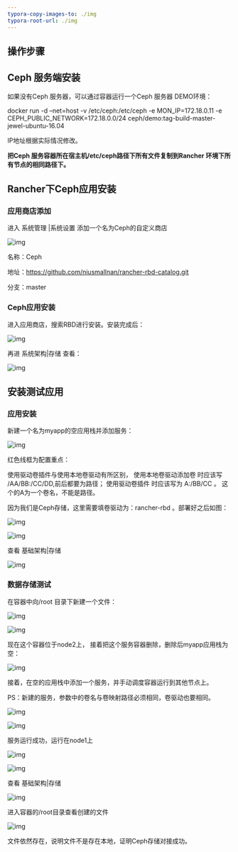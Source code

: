 ```yaml
---
typora-copy-images-to: ./img
typora-root-url: ./img
---
```


## 操作步骤

## Ceph 服务端安装

如果没有Ceph 服务器，可以通过容器运行一个Ceph 服务器 DEMO环境：

docker run -d –net=host -v /etc/ceph:/etc/ceph -e MON_IP=172.18.0.11 -e CEPH_PUBLIC_NETWORK=172.18.0.0/24 ceph/demo:tag-build-master-jewel-ubuntu-16.04

IP地址根据实际情况修改。

**把Ceph 服务容器所在宿主机/etc/ceph路径下所有文件复制到Rancher 环境下所有节点的相同路径下。**

## Rancher下Ceph应用安装

### 应用商店添加

进入 系统管理 |系统设置 添加一个名为Ceph的自定义商店

![img](rancher-install-ceph-drive.assets/071017_1334_RancheCephR2.png)

名称：Ceph

地址：https://github.com/niusmallnan/rancher-rbd-catalog.git

分支：master

### Ceph应用安装

进入应用商店，搜索RBD进行安装。安装完成后：

![img](rancher-install-ceph-drive.assets/071017_1334_RancheCephR3.png)

再进 系统架构|存储 查看：

![img](rancher-install-ceph-drive.assets/071017_1334_RancheCephR4.png)

## 安装测试应用

### 应用安装

新建一个名为myapp的空应用栈并添加服务：

![img](rancher-install-ceph-drive.assets/071017_1334_RancheCephR5.png)

红色线框为配置重点：

使用驱动卷插件与使用本地卷驱动有所区别， 使用本地卷驱动添加卷 时应该写 /AA/BB:/CC/DD,前后都要为路径； 使用驱动卷插件 时应该写为 A:/BB/CC 。 这个的A为一个卷名，不能是路径。

因为我们是Ceph存储，这里需要填卷驱动为：rancher-rbd 。部署好之后如图：

![img](rancher-install-ceph-drive.assets/071017_1334_RancheCephR6.png)

![img](rancher-install-ceph-drive.assets/071017_1334_RancheCephR7.png)

查看 基础架构|存储

![img](rancher-install-ceph-drive.assets/071017_1334_RancheCephR8.png)

### 数据存储测试

在容器中向/root 目录下新建一个文件：

![img](rancher-install-ceph-drive.assets/071017_1334_RancheCephR9.png)

![img](rancher-install-ceph-drive.assets/071017_1334_RancheCephR10.png)

现在这个容器位于node2上， 接着把这个服务容器删除，删除后myapp应用栈为空：

![img](rancher-install-ceph-drive.assets/071017_1334_RancheCephR11.png)

接着，在空的应用栈中添加一个服务，并手动调度容器运行到其他节点上。

PS：新建的服务，参数中的卷名与卷映射路径必须相同，卷驱动也要相同。

![img](rancher-install-ceph-drive.assets/071017_1334_RancheCephR12.png)

![img](rancher-install-ceph-drive.assets/071017_1334_RancheCephR13.png)

服务运行成功，运行在node1上

![img](rancher-install-ceph-drive.assets/071017_1334_RancheCephR14.png)

![img](rancher-install-ceph-drive.assets/071017_1334_RancheCephR15.png)

查看 基础架构|存储

![img](rancher-install-ceph-drive.assets/071017_1334_RancheCephR16.png)

进入容器的/root目录查看创建的文件

![img](rancher-install-ceph-drive.assets/071017_1334_RancheCephR17.png)

文件依然存在，说明文件不是存在本地，证明Ceph存储对接成功。